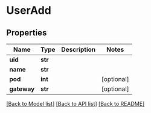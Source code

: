 # UserAdd

## Properties
Name | Type | Description | Notes
------------ | ------------- | ------------- | -------------
**uid** | **str** |  | 
**name** | **str** |  | 
**pod** | **int** |  | [optional] 
**gateway** | **str** |  | [optional] 

[[Back to Model list]](../README.md#documentation-for-models) [[Back to API list]](../README.md#documentation-for-api-endpoints) [[Back to README]](../README.md)

